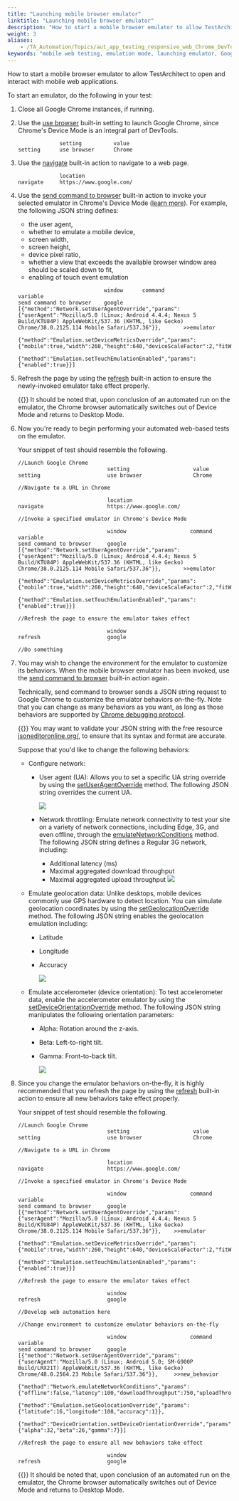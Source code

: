 ```yaml
--- 
title: "Launching mobile browser emulator"
linktitle: "Launching mobile browser emulator"
description: "How to start a mobile browser emulator to allow TestArchitect to open and interact with mobile web applications."
weight: 3
aliases: 
    - /TA_Automation/Topics/aut_app_testing_responsive_web_Chrome_DevTools_launching_emulator.html
keywords: "mobile web testing, emulation mode, launching emulator, Google Chrome, emulation testing, launching emulator, Chrome, emulation testing, Google Chrome, launching emulator"
---
```


How to start a mobile browser emulator to allow TestArchitect to open and interact with mobile web applications.

To start an emulator, do the following in your test:

1.  Close all Google Chrome instances, if running.

2.  Use the [use browser](/automation-guide/action-based-testing-language/built-in-settings/other-settings/use-browser) built-in setting to launch Google Chrome, since Chrome's Device Mode is an integral part of DevTools.

    ```
                 setting          value
    setting      use browser      Chrome
    ```

3.  Use the [navigate](/automation-guide/action-based-testing-language/built-in-actions/user-interface-actions/browsing/navigate) built-in action to navigate to a web page.

    ```
                 location
    navigate     https://www.google.com/
    
    ```

4.  Use the [send command to browser](/automation-guide/action-based-testing-language/built-in-actions/user-interface-actions/browsing/send-command-to-browser) built-in action to invoke your selected emulator in Chrome's Device Mode \([learn more](/automation-guide/application-testing/mobile-testing/testing-mobile-web-applications/testing-web-apps-in-mobile-emulation-mode/creating-mobile-browser-profiles)\). For example, the following JSON string defines:

    -   the user agent,
    -   whether to emulate a mobile device,
    -   screen width,
    -   screen height,
    -   device pixel ratio,
    -   whether a view that exceeds the available browser window area should be scaled down to fit,
    -   enabling of touch event emulation
    ```
                               window      command                                                                                                                                                                                                                  variable            
    send command to browser    google      [{"method":"Network.setUserAgentOverride","params":{"userAgent":"Mozilla/5.0 (Linux; Android 4.4.4; Nexus 5 Build/KTU84P) AppleWebKit/537.36 (KHTML, like Gecko) Chrome/38.0.2125.114 Mobile Safari/537.36"}},       >>emulator
                                           {"method":"Emulation.setDeviceMetricsOverride","params":{"mobile":true,"width":260,"height":640,"deviceScaleFactor":2,"fitWindow":false}},
                                           {"method":"Emulation.setTouchEmulationEnabled","params":{"enabled":true}}]
    ```

5.  Refresh the page by using the [refresh](/automation-guide/action-based-testing-language/built-in-actions/user-interface-actions/browsing/refresh) built-in action to ensure the newly-invoked emulator take effect properly.

    {{<important>}} It should be noted that, upon conclusion of an automated run on the emulator, the Chrome browser automatically switches out of Device Mode and returns to Desktop Mode.

6.  Now you're ready to begin performing your automated web-based tests on the emulator.

    Your snippet of test should resemble the following.

    ```
    //Launch Google Chrome   
                                setting                    value
    setting                     use browser                Chrome
    
    //Navigate to a URL in Chrome
    
                                location
    navigate                    https://www.google.com/
    
    //Invoke a specified emulator in Chrome's Device Mode
    
                                window                    command                                                                                                                                                                                                              variable            
    send command to browser     google                    [{"method":"Network.setUserAgentOverride","params":{"userAgent":"Mozilla/5.0 (Linux; Android 4.4.4; Nexus 5 Build/KTU84P) AppleWebKit/537.36 (KHTML, like Gecko) Chrome/38.0.2125.114 Mobile Safari/537.36"}},       >>emulator
                                                          {"method":"Emulation.setDeviceMetricsOverride","params":{"mobile":true,"width":260,"height":640,"deviceScaleFactor":2,"fitWindow":false}},
                                                          {"method":"Emulation.setTouchEmulationEnabled","params":{"enabled":true}}]
    
    //Refresh the page to ensure the emulator takes effect
    
                                window
    refresh                     google
    
    //Do something
    ```

7.  You may wish to change the environment for the emulator to customize its behaviors. When the mobile browser emulator has been invoked, use the [send command to browser](/automation-guide/action-based-testing-language/built-in-actions/user-interface-actions/browsing/send-command-to-browser) built-in action again.

    Technically, send command to browser sends a JSON string request to Google Chrome to customize the emulator behaviors on-the-fly. Note that you can change as many behaviors as you want, as long as those behaviors are supported by [Chrome debugging protocol](https://chromedevtools.github.io/debugger-protocol-viewer/tot/).

    {{<tip>}} You may want to validate your JSON string with the free resource [jsoneditoronline.org/](http://www.jsoneditoronline.org/), to ensure that its syntax and format are accurate.

    Suppose that you'd like to change the following behaviors:

    -   Configure network:
        -   User agent \(UA\): Allows you to set a specific UA string override by using the [setUserAgentOverride](https://chromedevtools.github.io/debugger-protocol-viewer/tot/Network/#method-setUserAgentOverride) method. The following JSON string overrides the current UA.

            ![](/images/TA_Automation/Images/UA_override.png)

        -   Network throttling: Emulate network connectivity to test your site on a variety of network connections, including Edge, 3G, and even offline, through the [emulateNetworkConditions](https://chromedevtools.github.io/debugger-protocol-viewer/tot/Network/#method-emulateNetworkConditions) method. The following JSON string defines a Regular 3G network, including:

            -   Additional latency \(ms\)
            -   Maximal aggregated download throughput
            -   Maximal aggregated upload throughput
            ![](/images/TA_Automation/Images/Regular3G.png)

    -   Emulate geolocation data: Unlike desktops, mobile devices commonly use GPS hardware to detect location. You can simulate geolocation coordinates by using the [setGeolocationOverride](https://chromedevtools.github.io/debugger-protocol-viewer/tot/Emulation/#method-setGeolocationOverride) method. The following JSON string enables the geolocation emulation including:
        -   Latitude
        -   Longitude
        -   Accuracy

            ![](/images/TA_Automation/Images/geolocation.png)

    -   Emulate accelerometer \(device orientation\): To test accelerometer data, enable the accelerometer emulator by using the [setDeviceOrientationOverride](https://chromedevtools.github.io/debugger-protocol-viewer/tot/DeviceOrientation/#method-setDeviceOrientationOverride) method. The following JSON string manipulates the following orientation parameters:
        -   Alpha: Rotation around the z-axis.
        -   Beta: Left-to-right tilt.
        -   Gamma: Front-to-back tilt.

            ![](/images/TA_Automation/Images/accelerometer.png)

8.  Since you change the emulator behaviors on-the-fly, it is highly recommended that you refresh the page by using the [refresh](/automation-guide/action-based-testing-language/built-in-actions/user-interface-actions/browsing/refresh) built-in action to ensure all new behaviors take effect properly.

    Your snippet of test should resemble the following.

    ```
    //Launch Google Chrome   
                                setting                    value
    setting                     use browser                Chrome
    
    //Navigate to a URL in Chrome
    
                                location
    navigate                    https://www.google.com/
    
    //Invoke a specified emulator in Chrome's Device Mode
    
                                window                    command                                                                                                                                                                                                           variable             
    send command to browser     google                    [{"method":"Network.setUserAgentOverride","params":{"userAgent":"Mozilla/5.0 (Linux; Android 4.4.4; Nexus 5 Build/KTU84P) AppleWebKit/537.36 (KHTML, like Gecko) Chrome/38.0.2125.114 Mobile Safari/537.36"}},    >>emulator
                                                          {"method":"Emulation.setDeviceMetricsOverride","params":{"mobile":true,"width":260,"height":640,"deviceScaleFactor":2,"fitWindow":false}},
                                                          {"method":"Emulation.setTouchEmulationEnabled","params":{"enabled":true}}]
    
    //Refresh the page to ensure the emulator takes effect
    
                                window
    refresh                     google
    
    //Develop web automation here
    
    //Change environment to customize emulator behaviors on-the-fly
                                
                                window                    command                                                                                                                                                                                                          variable
    send command to browser     google                    [{"method":"Network.setUserAgentOverride","params":{"userAgent":"Mozilla/5.0 (Linux; Android 5.0; SM-G900P Build/LRX21T) AppleWebKit/537.36 (KHTML, like Gecko) Chrome/48.0.2564.23 Mobile Safari/537.36"}},     >>new_behavior
                                                          {"method":"Network.emulateNetworkConditions","params":{"offline":false,"latency":100,"downloadThroughput":750,"uploadThroughput":250}},
                                                          {"method":"Emulation.setGeolocationOverride","params":{"latitude":16,"longitude":108,"accuracy":1}},
                                                          {"method":"DeviceOrientation.setDeviceOrientationOverride","params":{"alpha":32,"beta":26,"gamma":7}}]
    
    //Refresh the page to ensure all new behaviors take effect
    
                                window
    refresh                     google
    ```

    {{<important>}} It should be noted that, upon conclusion of an automated run on the emulator, the Chrome browser automatically switches out of Device Mode and returns to Desktop Mode.





